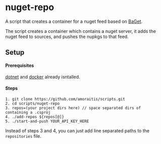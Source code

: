 # nuget-repo

A script that creates a container for a nuget feed based on [BaGet](https://loic-sharma.github.io/BaGet/).

The script creates a container which contains a nuget server, it adds the nuget feed to sources, and pushes the nupkgs to that feed.

## Setup

#### Prerequisites

[dotnet](https://dotnet.microsoft.com/) and [docker](https://www.docker.com/) already isntalled.

#### Steps

```
1. git clone https://github.com/amoraitis/scripts.git
2. cd scripts/nuget-repo
3. repos=(your project dirs here) // space separated dirs of containing a .csproj
4. ./add-repos ${repos[@]}
5. ./start-and-push YOUR_API_KEY_HERE
```

Instead of steps 3 and 4, you can just add line separated paths to the `repositories` file.